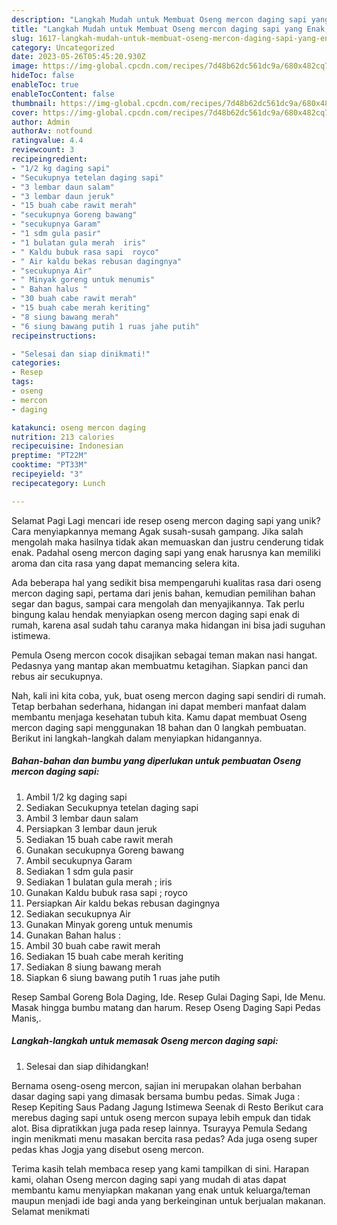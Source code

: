 ```yaml
---
description: "Langkah Mudah untuk Membuat Oseng mercon daging sapi yang Enak, Sempurna"
title: "Langkah Mudah untuk Membuat Oseng mercon daging sapi yang Enak, Sempurna"
slug: 1617-langkah-mudah-untuk-membuat-oseng-mercon-daging-sapi-yang-enak-sempurna
category: Uncategorized
date: 2023-05-26T05:45:20.930Z
image: https://img-global.cpcdn.com/recipes/7d48b62dc561dc9a/680x482cq70/oseng-mercon-daging-sapi-foto-resep-utama.jpg
hideToc: false
enableToc: true
enableTocContent: false
thumbnail: https://img-global.cpcdn.com/recipes/7d48b62dc561dc9a/680x482cq70/oseng-mercon-daging-sapi-foto-resep-utama.jpg
cover: https://img-global.cpcdn.com/recipes/7d48b62dc561dc9a/680x482cq70/oseng-mercon-daging-sapi-foto-resep-utama.jpg
author: Admin
authorAv: notfound
ratingvalue: 4.4
reviewcount: 3
recipeingredient:
- "1/2 kg daging sapi"
- "Secukupnya tetelan daging sapi"
- "3 lembar daun salam"
- "3 lembar daun jeruk"
- "15 buah cabe rawit merah"
- "secukupnya Goreng bawang"
- "secukupnya Garam"
- "1 sdm gula pasir"
- "1 bulatan gula merah  iris"
- " Kaldu bubuk rasa sapi  royco"
- " Air kaldu bekas rebusan dagingnya"
- "secukupnya Air"
- " Minyak goreng untuk menumis"
- " Bahan halus "
- "30 buah cabe rawit merah"
- "15 buah cabe merah keriting"
- "8 siung bawang merah"
- "6 siung bawang putih 1 ruas jahe putih"
recipeinstructions:

- "Selesai dan siap dinikmati!"
categories:
- Resep
tags:
- oseng
- mercon
- daging

katakunci: oseng mercon daging 
nutrition: 213 calories
recipecuisine: Indonesian
preptime: "PT22M"
cooktime: "PT33M"
recipeyield: "3"
recipecategory: Lunch

---
```



Selamat Pagi Lagi mencari ide resep oseng mercon daging sapi yang unik? Cara menyiapkannya memang Agak susah-susah gampang. Jika salah mengolah maka hasilnya tidak akan memuaskan dan justru cenderung tidak enak. Padahal oseng mercon daging sapi yang enak harusnya kan memiliki aroma dan cita rasa yang dapat memancing selera kita.


Ada beberapa hal yang sedikit bisa mempengaruhi kualitas rasa dari oseng mercon daging sapi, pertama dari jenis bahan, kemudian pemilihan bahan segar dan bagus, sampai cara mengolah dan menyajikannya. Tak perlu bingung kalau hendak menyiapkan oseng mercon daging sapi enak di rumah, karena asal sudah tahu caranya maka hidangan ini bisa jadi suguhan istimewa.

Pemula Oseng mercon cocok disajikan sebagai teman makan nasi hangat. Pedasnya yang mantap akan membuatmu ketagihan. Siapkan panci dan rebus air secukupnya.


Nah, kali ini kita coba, yuk, buat oseng mercon daging sapi sendiri di rumah. Tetap berbahan sederhana, hidangan ini dapat memberi manfaat dalam membantu menjaga kesehatan tubuh kita. Kamu dapat membuat Oseng mercon daging sapi menggunakan 18 bahan dan 0 langkah pembuatan. Berikut ini langkah-langkah dalam menyiapkan hidangannya.

<!--inarticleads1-->

##### Bahan-bahan dan bumbu yang diperlukan untuk pembuatan Oseng mercon daging sapi:

1. Ambil 1/2 kg daging sapi
1. Sediakan Secukupnya tetelan daging sapi
1. Ambil 3 lembar daun salam
1. Persiapkan 3 lembar daun jeruk
1. Sediakan 15 buah cabe rawit merah
1. Gunakan secukupnya Goreng bawang
1. Ambil secukupnya Garam
1. Sediakan 1 sdm gula pasir
1. Sediakan 1 bulatan gula merah ; iris
1. Gunakan  Kaldu bubuk rasa sapi ; royco
1. Persiapkan  Air kaldu bekas rebusan dagingnya
1. Sediakan secukupnya Air
1. Gunakan  Minyak goreng untuk menumis
1. Gunakan  Bahan halus :
1. Ambil 30 buah cabe rawit merah
1. Sediakan 15 buah cabe merah keriting
1. Sediakan 8 siung bawang merah
1. Siapkan 6 siung bawang putih 1 ruas jahe putih


Resep Sambal Goreng Bola Daging, Ide. Resep Gulai Daging Sapi, Ide Menu. Masak hingga bumbu matang dan harum. Resep Oseng Daging Sapi Pedas Manis,. 

<!--inarticleads2-->

##### Langkah-langkah untuk memasak Oseng mercon daging sapi:


1. Selesai dan siap dihidangkan!

Bernama oseng-oseng mercon, sajian ini merupakan olahan berbahan dasar daging sapi yang dimasak bersama bumbu pedas. Simak Juga : Resep Kepiting Saus Padang Jagung Istimewa Seenak di Resto Berikut cara merebus daging sapi untuk oseng mercon supaya lebih empuk dan tidak alot. Bisa dipratikkan juga pada resep lainnya. Tsurayya Pemula Sedang ingin menikmati menu masakan bercita rasa pedas? Ada juga oseng super pedas khas Jogja yang disebut oseng mercon. 

Terima kasih telah membaca resep yang kami tampilkan di sini. Harapan kami, olahan Oseng mercon daging sapi yang mudah di atas dapat membantu kamu menyiapkan makanan yang enak untuk keluarga/teman maupun menjadi ide bagi anda yang berkeinginan untuk berjualan makanan. Selamat menikmati
